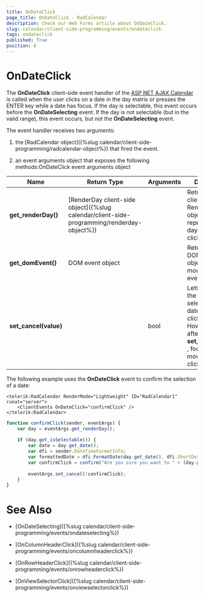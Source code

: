 ```yaml
---
title: OnDateClick
page_title: OnDateClick - RadCalendar
description: Check our Web Forms article about OnDateClick.
slug: calendar/client-side-programming/events/ondateclick
tags: ondateclick
published: True
position: 6
---
```


# OnDateClick



The **OnDateClick** client-side event handler of the [ASP NET AJAX Calendar](https://www.telerik.com/products/aspnet-ajax/calendar.aspx) is called when the user clicks on a date in the day matrix or presses the ENTER key while a date has focus. If the day is selectable, this event occurs before the **OnDateSelecting** event. If the day is not selectable (but in the valid range), this event occurs, but not the **OnDateSelecting** event.


The event handler receives two arguments:

1. the [RadCalendar object]({%slug calendar/client-side-programming/radcalendar-object%}) that fired the event.

1. an event arguments object that exposes the following methods:OnDateClick event arguments object


| Name | Return Type | Arguments | Description |
| ------ | ------ | ------ | ------ |
| **get_renderDay()** |[RenderDay client-side object]({%slug calendar/client-side-programming/renderday-object%})||Returns the client-side RenderDay object that represents the day that was just clicked.|
| **get_domEvent()** |DOM event object||Returns the DOM event object for the mouse click event.|
| **set_cancel(value)** ||bool|Lets you prevent the click from selecting the date that is clicked. However, even after calling **set_cancel(true)** , focus still moves to the clicked date.|

The following example uses the **OnDateClick** event to confirm the selection of a date:

````ASPNET
<telerik:RadCalendar RenderMode="Lightweight" ID="RadCalendar1" runat="server">
    <ClientEvents OnDateClick="confirmClick" />
</telerik:RadCalendar>		
````
````JavaScript
function confirmClick(sender, eventArgs) {
	var day = eventArgs.get_renderDay();
	
	if (day.get_isSelectable()) {
		var date = day.get_date();
		var dfi = sender.DateTimeFormatInfo;
		var formattedDate = dfi.FormatDate(day.get_date(), dfi.ShortDatePattern);
		var confirmClick = confirm("Are you sure you want to " + (day.get_isSelected() ? "unselect " : "select ") + formattedDate + "?");
		
		eventArgs.set_cancel(!confirmClick);
	}
}
````


# See Also

 * [OnDateSelecting]({%slug calendar/client-side-programming/events/ondateselecting%})

 * [OnColumnHeaderClick]({%slug calendar/client-side-programming/events/oncolumnheaderclick%})

 * [OnRowHeaderClick]({%slug calendar/client-side-programming/events/onrowheaderclick%})

 * [OnViewSelectorClick]({%slug calendar/client-side-programming/events/onviewselectorclick%})
